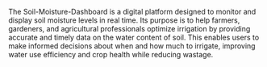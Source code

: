 The Soil-Moisture-Dashboard is a digital platform designed to monitor and display soil moisture levels in real time. Its purpose is to help farmers, gardeners, and agricultural professionals optimize irrigation by providing accurate and timely data on the water content of soil. This enables users to make informed decisions about when and how much to irrigate, improving water use efficiency and crop health while reducing wastage.
